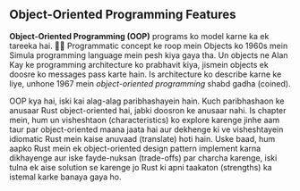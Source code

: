 ## Object-Oriented Programming Features

**Object-Oriented Programming (OOP)** programs ko model karne ka ek tareeka hai. 👨‍💻 Programmatic concept ke roop mein Objects ko 1960s mein Simula programming language mein pesh kiya gaya tha. Un objects ne Alan Kay ke programming architecture ko prabhavit kiya, jismein objects ek doosre ko messages pass karte hain. Is architecture ko describe karne ke liye, unhone 1967 mein *object-oriented programming* shabd gadha (coined).

OOP kya hai, iski kai alag-alag paribhashayein hain. Kuch paribhashaon ke anusaar Rust object-oriented hai, jabki doosron ke anusaar nahi. Is chapter mein, hum un visheshtaon (characteristics) ko explore karenge jinhe aam taur par object-oriented maana jaata hai aur dekhenge ki ve visheshtayein idiomatic Rust mein kaise anuvaad (translate) hoti hain. Uske baad, hum aapko Rust mein ek object-oriented design pattern implement karna dikhayenge aur iske fayde-nuksan (trade-offs) par charcha karenge, iski tulna ek aise solution se karenge jo Rust ki apni taakaton (strengths) ka istemal karke banaya gaya ho.